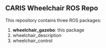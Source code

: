 ## CARIS Wheelchair ROS Repo
This repository contains three ROS packages: 
1. **wheelchair_gazebo**: this package 
2. wheelchair_description
3. wheelchair_control
